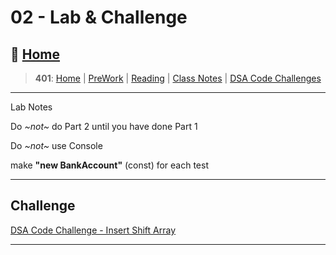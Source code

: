 # 02 - Lab & Challenge

## 🏡 [**Home**](https://mistidinzy.github.io/ReadingNotes/)

> **401**: [Home](/c401home.md)
|
[PreWork](/401/PreworkRM.md)
|
[Reading](/401/ReadingRM.md)
|
[Class Notes](/401/ClassRM.md)
|
[DSA Code Challenges](https://mistidinzy.github.io/data-structures-and-algorithms/)
>

_____

Lab Notes

Do *~not~* do Part 2 until you have done Part 1

 Do *~not~* use Console

make **"new BankAccount"** (const) for each test

____

## Challenge

[DSA Code Challenge - Insert Shift Array](https://github.com/mistidinzy/data-structures-and-algorithms/blob/main/401/InsertShiftArray/README.md)

____
